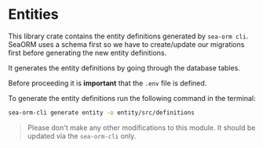 # Entities

This library crate contains the entity definitions generated by `sea-orm cli`. SeaORM uses a schema first so we have to create/update our migrations first before generating the new entity definitions.

It generates the entity definitions by going through the database tables.

Before proceeding it is **important** that the `.env` file is defined.

To generate the entity definitions run the following command in the terminal:
```bash
sea-orm-cli generate entity -o entity/src/definitions
```

> Please don't make any other modifications to this module. It should be updated via the `sea-orm-cli` only.